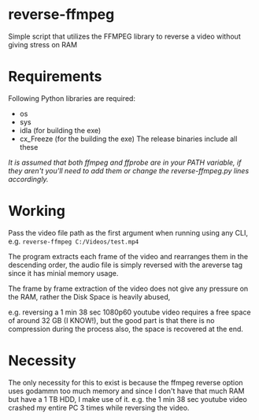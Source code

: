 # reverse-ffmpeg
Simple script that utilizes the FFMPEG library to reverse a video without giving stress on RAM



# Requirements

Following Python libraries are required:
  * os
  * sys
  * idla (for building the exe)
  * cx_Freeze (for the building the exe)
The release binaries include all these

*It is assumed that both ffmpeg and ffprobe are in your PATH variable, if they aren't you'll need to add them or change the reverse-ffmpeg.py lines accordingly.*

# Working

Pass the video file path as the first argument when running using any CLI, e.g. `reverse-ffmpeg C:/Videos/test.mp4`

The program extracts each frame of the video and rearranges them in the descending order, the audio file is simply reversed with the areverse tag since it has minial memory usage.

The frame by frame extraction of the video does not give any pressure on the RAM, rather the Disk Space is heavily abused, 

e.g. reversing a 1 min 38 sec 1080p60 youtube video requires a free space of around 32 GB (I KNOW!), but the good part is that there is no compression during the process also, the space is recovered at the end.

# Necessity

The only necessity for this to exist is because the ffmpeg reverse option uses godammn too much memory and since I don't have that much RAM but have a 1 TB HDD, I make use of it. 
e.g. the 1 min 38 sec youtube video crashed my entire PC 3 times while reversing the video.
